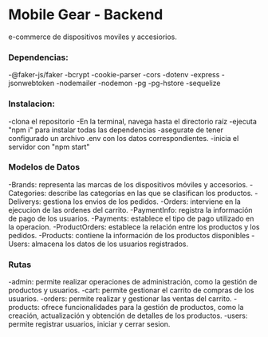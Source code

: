 # Mobile Gear - Backend

e-commerce de dispositivos moviles y accesiorios.

### Dependencias:

-@faker-js/faker
-bcrypt
-cookie-parser
-cors
-dotenv
-express
-jsonwebtoken
-nodemailer
-nodemon
-pg
-pg-hstore
-sequelize

### Instalacion:

-clona el repositorio
-En la terminal, navega hasta el directorio raíz
-ejecuta "npm i" para instalar todas las dependencias
-asegurate de tener configurado un archivo .env con los datos correspondientes.
-inicia el servidor con "npm start"

### Modelos de Datos

-Brands: representa las marcas de los dispositivos móviles y accesorios.
-Categories: describe las categorías en las que se clasifican los productos.
-Deliverys: gestiona los envios de los pedidos.
-Orders: interviene en la ejecucion de las ordenes del carrito.
-PaymentInfo: registra la información de pago de los usuarios.
-Payments: establece el tipo de pago utilizado en la operacion.
-ProductOrders: establece la relación entre los productos y los pedidos.
-Products: contiene la información de los productos disponibles
-Users: almacena los datos de los usuarios registrados.

### Rutas

-admin: permite realizar operaciones de administración, como la gestión de productos y usuarios.
-cart: permite gestionar el carrito de compras de los usuarios.
-orders: permite realizar y gestionar las ventas del carrito.
-products: ofrece funcionalidades para la gestión de productos, como la creación, actualización y obtención de detalles de los productos.
-users: permite registrar usuarios, iniciar y cerrar sesion.
